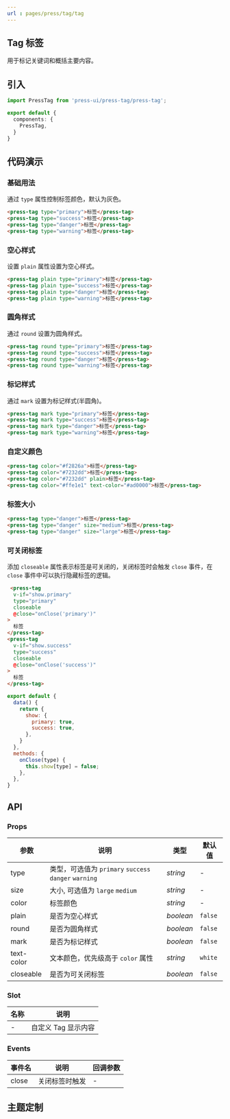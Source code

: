 ```yaml
---
url : pages/press/tag/tag
---
```


## Tag 标签

用于标记关键词和概括主要内容。


## 引入

```ts
import PressTag from 'press-ui/press-tag/press-tag';

export default {
  components: {
    PressTag,
  }
}
```

## 代码演示

### 基础用法

通过 `type` 属性控制标签颜色，默认为灰色。

```html
<press-tag type="primary">标签</press-tag>
<press-tag type="success">标签</press-tag>
<press-tag type="danger">标签</press-tag>
<press-tag type="warning">标签</press-tag>
```

### 空心样式

设置 `plain` 属性设置为空心样式。

```html
<press-tag plain type="primary">标签</press-tag>
<press-tag plain type="success">标签</press-tag>
<press-tag plain type="danger">标签</press-tag>
<press-tag plain type="warning">标签</press-tag>
```

### 圆角样式

通过 `round` 设置为圆角样式。

```html
<press-tag round type="primary">标签</press-tag>
<press-tag round type="success">标签</press-tag>
<press-tag round type="danger">标签</press-tag>
<press-tag round type="warning">标签</press-tag>
```

### 标记样式

通过 `mark` 设置为标记样式(半圆角)。

```html
<press-tag mark type="primary">标签</press-tag>
<press-tag mark type="success">标签</press-tag>
<press-tag mark type="danger">标签</press-tag>
<press-tag mark type="warning">标签</press-tag>
```

### 自定义颜色

```html
<press-tag color="#f2826a">标签</press-tag>
<press-tag color="#7232dd">标签</press-tag>
<press-tag color="#7232dd" plain>标签</press-tag>
<press-tag color="#ffe1e1" text-color="#ad0000">标签</press-tag>
```

### 标签大小

```html
<press-tag type="danger">标签</press-tag>
<press-tag type="danger" size="medium">标签</press-tag>
<press-tag type="danger" size="large">标签</press-tag>
```

### 可关闭标签

添加 `closeable` 属性表示标签是可关闭的，关闭标签时会触发 `close` 事件，在 `close` 事件中可以执行隐藏标签的逻辑。

```html
 <press-tag
  v-if="show.primary"
  type="primary"
  closeable
  @close="onClose('primary')"
>
  标签
</press-tag>
<press-tag
  v-if="show.success"
  type="success"
  closeable
  @close="onClose('success')"
>
  标签
</press-tag>
```

```js
export default {
  data() {
    return {
      show: {
        primary: true,
        success: true,
      },
    }
  },
  methods: {
    onClose(type) {
      this.show[type] = false;
    },
  },
}
```

## API

### Props

| 参数       | 说明                                                  | 类型      | 默认值  |
| ---------- | ----------------------------------------------------- | --------- | ------- |
| type       | 类型，可选值为 `primary` `success` `danger` `warning` | _string_  | -       |
| size       | 大小, 可选值为 `large` `medium`                       | _string_  | -       |
| color      | 标签颜色                                              | _string_  | -       |
| plain      | 是否为空心样式                                        | _boolean_ | `false` |
| round      | 是否为圆角样式                                        | _boolean_ | `false` |
| mark       | 是否为标记样式                                        | _boolean_ | `false` |
| text-color | 文本颜色，优先级高于 `color` 属性                     | _string_  | `white` |
| closeable  | 是否为可关闭标签                                      | _boolean_ | `false` |

### Slot

| 名称 | 说明                |
| ---- | ------------------- |
| -    | 自定义 Tag 显示内容 |

### Events

| 事件名 | 说明           | 回调参数 |
| ------ | -------------- | -------- |
| close  | 关闭标签时触发 | -        |

## 主题定制

<theme-config />